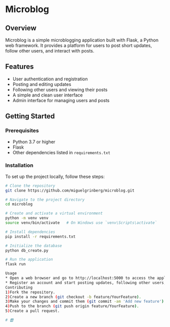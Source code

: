 # Microblog

## Overview
Microblog is a simple microblogging application built with Flask, a Python web framework. It provides a platform for users to post short updates, follow other users, and interact with posts.

## Features
- User authentication and registration
- Posting and editing updates
- Following other users and viewing their posts
- A simple and clean user interface
- Admin interface for managing users and posts

## Getting Started

### Prerequisites
- Python 3.7 or higher
- Flask
- Other dependencies listed in `requirements.txt`

### Installation
To set up the project locally, follow these steps:

```bash
# Clone the repository
git clone https://github.com/miguelgrinberg/microblog.git

# Navigate to the project directory
cd microblog

# Create and activate a virtual environment
python -m venv venv
source venv/bin/activate   # On Windows use `venv\Scripts\activate`

# Install dependencies
pip install -r requirements.txt

# Initialize the database
python db_create.py

# Run the application
flask run

Usage
* Open a web browser and go to http://localhost:5000 to access the application.
* Register an account and start posting updates, following other users, and exploring the application.
Contributing
1)Fork the repository.
2)Create a new branch (git checkout -b feature/YourFeature).
3)Make your changes and commit them (git commit -am 'Add new feature').
4)Push to the branch (git push origin feature/YourFeature).
5)Create a pull request.

# 🆎

